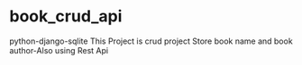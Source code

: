 # book_crud_api
python-django-sqlite
This Project is crud project 
Store book name and book author-Also using Rest Api

